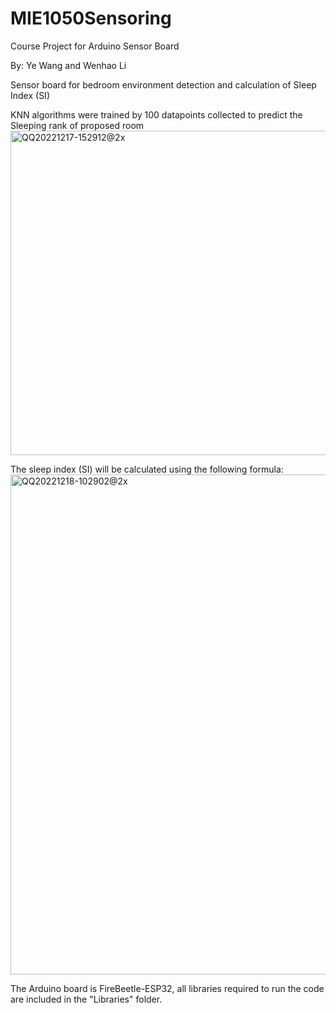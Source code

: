 # MIE1050Sensoring
Course Project for Arduino Sensor Board

By: Ye Wang and Wenhao Li

Sensor board for bedroom environment detection and calculation of Sleep Index (SI)


KNN algorithms were trained by 100 datapoints collected to predict the Sleeping rank of proposed room
<img width="519" alt="QQ20221217-152912@2x" src="https://user-images.githubusercontent.com/101482333/208264995-63e56d20-47f0-48b8-bf37-ad73f48cb3bd.png">

The sleep index (SI) will be calculated using the following formula:
<img width="800" alt="QQ20221218-102902@2x" src="https://user-images.githubusercontent.com/101482333/208306631-9f23055c-b8a0-47aa-8318-e38fc8dea8f2.png">

The Arduino board is FireBeetle-ESP32, all libraries required to run the code are included in the "Libraries" folder.

